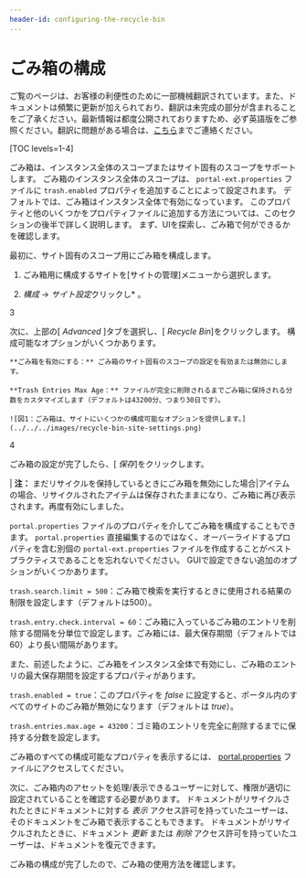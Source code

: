 ```yaml
---
header-id: configuring-the-recycle-bin
---
```


# ごみ箱の構成

<p class="alert alert-info"><span class="wysiwyg-color-blue120">ご覧のページは、お客様の利便性のために一部機械翻訳されています。また、ドキュメントは頻繁に更新が加えられており、翻訳は未完成の部分が含まれることをご了承ください。最新情報は都度公開されておりますため、必ず英語版をご参照ください。翻訳に問題がある場合は、<a href="mailto:support-content-jp@liferay.com">こちら</a>までご連絡ください。</span></p>

[TOC levels=1-4]

ごみ箱は、インスタンス全体のスコープまたはサイト固有のスコープをサポートします。 ごみ箱のインスタンス全体のスコープは、 `portal-ext.properties` ファイルに `trash.enabled` プロパティを追加することによって設定されます。 デフォルトでは、ごみ箱はインスタンス全体で有効になっています。 このプロパティと他のいくつかをプロパティファイルに追加する方法については、このセクションの後半で詳しく説明します。 まず、UIを探索し、ごみ箱で何ができるかを確認します。

最初に、サイト固有のスコープ用にごみ箱を構成します。

1.  ごみ箱用に構成するサイトを[サイトの管理]メニューから選択します。

2.  *構成* → *サイト設定*クリックし* 。</p></li>

3

次に、上部の[ *Advanced* ]タブを選択し、[ *Recycle Bin*]をクリックします。 構成可能なオプションがいくつかあります。

    **ごみ箱を有効にする：** ごみ箱のサイト固有のスコープの設定を有効または無効にします。

    **Trash Entries Max Age：** ファイルが完全に削除されるまでごみ箱に保持される分数をカスタマイズします（デフォルトは43200分、つまり30日です）。

    ![図1：ごみ箱は、サイトにいくつかの構成可能なオプションを提供します。](../../../images/recycle-bin-site-settings.png)

4

ごみ箱の設定が完了したら、[ *保存*]をクリックします。</ol>

| **注：** まだリサイクルを保持しているときにごみ箱を無効にした場合|アイテムの場合、リサイクルされたアイテムは保存されたままになり、ごみ箱に再び表示されます。再度有効にしました。

`portal.properties` ファイルのプロパティを介してごみ箱を構成することもできます。 `portal.properties` 直接編集するのではなく、オーバーライドするプロパティを含む別個の `portal-ext.properties` ファイルを作成することがベストプラクティスであることを忘れないでください。 GUIで設定できない追加のオプションがいくつかあります。

`trash.search.limit = 500`：ごみ箱で検索を実行するときに使用される結果の制限を設定します（デフォルトは500）。

`trash.entry.check.interval = 60`：ごみ箱に入っているごみ箱のエントリを削除する間隔を分単位で設定します。ごみ箱には、最大保存期間（デフォルトでは60）より長い間隔があります。

また、前述したように、ごみ箱をインスタンス全体で有効にし、ごみ箱のエントリの最大保存期間を設定するプロパティがあります。

`trash.enabled = true`：このプロパティを *false* に設定すると、ポータル内のすべてのサイトのごみ箱が無効になります（デフォルトは *true*）。

`trash.entries.max.age = 43200`：ゴミ箱のエントリを完全に削除するまでに保持する分数を設定します。

ごみ箱のすべての構成可能なプロパティを表示するには、 [portal.properties](https://docs.liferay.com/portal/7.1/propertiesdoc/portal.properties.html#Trash) ファイルにアクセスしてください。

次に、ごみ箱内のアセットを処理/表示できるユーザーに対して、権限が適切に設定されていることを確認する必要があります。 ドキュメントがリサイクルされたときにドキュメントに対する *表示* アクセス許可を持っていたユーザーは、そのドキュメントをごみ箱で表示することもできます。 ドキュメントがリサイクルされたときに、ドキュメント *更新* または *削除* アクセス許可を持っていたユーザーは、ドキュメントを復元できます。

ごみ箱の構成が完了したので、ごみ箱の使用方法を確認します。
